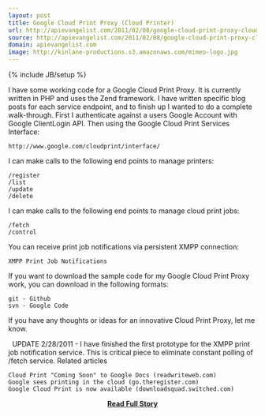```yaml
---
layout: post
title: Google Cloud Print Proxy (Cloud Printer)
url: http://apievangelist.com/2011/02/08/google-cloud-print-proxy-cloud-printer/
source: http://apievangelist.com/2011/02/08/google-cloud-print-proxy-cloud-printer/
domain: apievangelist.com
image: http://kinlane-productions.s3.amazonaws.com/mimeo-logo.jpg
---
```

{% include JB/setup %}<p>I have some working code for a Google Cloud Print Proxy.  It is currently written in PHP and uses the Zend framework.
I have written specific blog posts for each service endpoint, and to finish up I wanted to do a complete walk-through.
First I authenticate against a users Google Account with Google ClientLogin API.
Then using the Google Cloud Print Services Interface:

	http://www.google.com/cloudprint/interface/

I can make calls to the following end points to manage printers:

	/register
	/list
	/update
	/delete

I can make calls to the following end points to manage cloud print jobs:

	/fetch
	/control

You can receive print job notifications via persistent XMPP connection:

	XMPP Print Job Notifications

If you want to download the sample code for my Google Cloud Print Proxy work, you can download in the following formats:

	git - Github
	svn - Google Code

If you have any thoughts or ideas for an innovative Cloud Print Proxy, let me know.



&nbsp;
UPDATE 2/28/2011 - I have finished the first prototype for the XMPP print job notification service.  This is critical piece to eliminate constant polling of /fetch service.
Related articles

	Cloud Print "Coming Soon" to Google Docs (readwriteweb.com)
	Google sees printing in the cloud (go.theregister.com)
	Google Cloud Print is now available (downloadsquad.switched.com)

</p>
<center><p><a href="http://apievangelist.com/2011/02/08/google-cloud-print-proxy-cloud-printer/" style='padding:25px; font-sze:18px; font-weight: bold;'>Read Full Story</a></p></center>
